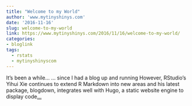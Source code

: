 ```yaml
---
title: "Welcome to my World"
author: 'www.mytinyshinys.com'
date: '2016-11-16'
slug: welcome-to-my-world
link: https://www.mytinyshinys.com/2016/11/16/welcome-to-my-world/
categories:
- bloglink
tags:
  - rstats
  - mytinyshinyscom
---
```


It’s been a while… … since I had a blog up and running However, RStudio’s Yihui Xie continues to extend R Markdown into new areas and his latest package, blogdown, integrates well with Hugo, a static website engine to display code[... <i class="fas fa-external-link-alt"></i>](https://www.mytinyshinys.com/2016/11/16/welcome-to-my-world/)

